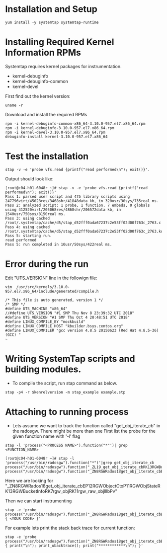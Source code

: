 # Installation and Setup
```
yum install -y systemtap systemtap-runtime
```

# Installing Required Kernel Information RPMs
Systemtap requires kernel packages for instrumentation. 

* kernel-debuginfo
* kernel-debuginfo-common
* kernel-devel

First find out the kernel version:

```
uname -r

```

Download and install the required RPMs
```
rpm -i kernel-debuginfo-common-x86_64-3.10.0-957.el7.x86_64.rpm
rpm -i kernel-debuginfo-3.10.0-957.el7.x86_64.rpm
rpm -i kernel-devel-3.10.0-957.el7.x86_64.rpm
debuginfo-install kernel-3.10.0-957.el7.x86_64
```

# Test the installation
```
stap -v -e 'probe vfs.read {printf("read performed\n"); exit()}'.
```

Output should look like:
```
[root@c04-h01-6048r ~]# stap -v -e 'probe vfs.read {printf("read performed\n"); exit()}'
Pass 1: parsed user script and 475 library scripts using 247796virt/45028res/3468shr/41848data kb, in 320usr/30sys/735real ms.
Pass 2: analyzed script: 1 probe, 1 function, 7 embeds, 0 globals using 412520virt/205068res/4868shr/206572data kb, in 1540usr/750sys/8150real ms.
Pass 3: using cached /root/.systemtap/cache/d5/stap_d52fff0ada67237c2e53ff02d00f763c_2763.c
Pass 4: using cached /root/.systemtap/cache/d5/stap_d52fff0ada67237c2e53ff02d00f763c_2763.ko
Pass 5: starting run.
read performed
Pass 5: run completed in 10usr/50sys/422real ms.
```

# Error during the run
Edit "UTS_VERSION" line in the followign file:
```
vim  /usr/src/kernels/3.10.0-957.el7.x86_64/include/generated/compile.h
```

```
/* This file is auto generated, version 1 */
/* SMP */
#define UTS_MACHINE "x86_64"
//#define UTS_VERSION "#1 SMP Thu Nov 8 23:39:32 UTC 2018"
#define UTS_VERSION "#1 SMP Thu Oct 4 20:48:51 UTC 2018"
#define LINUX_COMPILE_BY "mockbuild"
#define LINUX_COMPILE_HOST "kbuilder.bsys.centos.org"
#define LINUX_COMPILER "gcc version 4.8.5 20150623 (Red Hat 4.8.5-36) (GCC) "
~
```

# Writing SystemTap scripts and building modules.


* To compile the script, run stap command as below.
```
stap -p4 -r $kenrelversion -m stap_example example.stp
```

# Attaching to running process
* Lets assume we want to track the function called "get_obj_iterate_cb" in the radosgw. There might be more than one 
First list the probe for the given function name with '-l' flag
```
stap -l 'process("<PROCESS NAME>").function("*"')| grep <FUNCTION_NAME>
```

```
[root@c04-h01-6048r ~]# stap -l 'process("/usr/bin/radosgw").function("*")'|grep get_obj_iterate_cb
process("/usr/bin/radosgw").function("_ZL19_get_obj_iterate_cbRK13RGWBucketInfoRK7rgw_objRK11rgw_raw_objlllbP11RGWObjStatePv")
process("/usr/bin/radosgw").function("_ZN8RGWRados18get_obj_iterate_cbEP12RGWObjectCtxP11RGWObjStateRK13RGWBucketInfoRK7rgw_objRK11rgw_raw_objlllbPv")
```

Here we are looking for "_ZN8RGWRados18get_obj_iterate_cbEP12RGWObjectCtxP11RGWObjStateRK13RGWBucketInfoRK7rgw_objRK11rgw_raw_objlllbPv"


Then we can start instrumenting 

```
stap -e 'probe process("/usr/bin/radosgw").function("_ZN8RGWRados18get_obj_iterate_cbEP12RGWObjectCtxP11RGWObjStateRK13RGWBucketInfoRK7rgw_objRK11rgw_raw_objlllbPv"){ <YOUR CODE> }'
```

For example lets print the stack back trace for current function:
```
stap -e 'probe process("/usr/bin/radosgw").function("_ZN8RGWRados18get_obj_iterate_cbEP12RGWObjectCtxP11RGWObjStateRK13RGWBucketInfoRK7rgw_objRK11rgw_raw_objlllbPv"){ print("\n"); print_ubacktrace(); print("************\n"); }'
```


